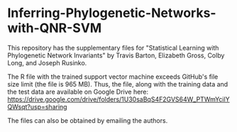 # Inferring-Phylogenetic-Networks-with-QNR-SVM

This repository has the supplementary files for "Statistical Learning with Phylogenetic Network Invariants" by Travis Barton, Elizabeth Gross, Colby Long, and Joseph Rusinko.

The R file with the trained support vector machine exceeds GitHub's file size limit (the file is 965 MB). Thus, the file, along with the training data and the test data are available on Google Drive here: https://drive.google.com/drive/folders/1U30saBqS4F2GVS64W_PTWmYcilYQWsqt?usp=sharing

The files can also be obtained by emailing the authors.
